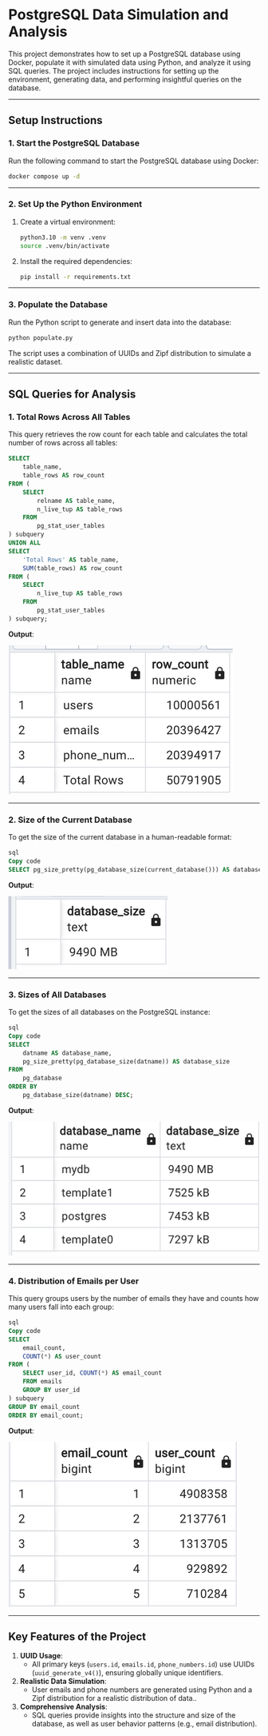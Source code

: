 # PostgreSQL Data Simulation and Analysis

This project demonstrates how to set up a PostgreSQL database using Docker, populate it with simulated data using Python, and analyze it using SQL queries. The project includes instructions for setting up the environment, generating data, and performing insightful queries on the database.

---

## Setup Instructions

### 1. Start the PostgreSQL Database

Run the following command to start the PostgreSQL database using Docker:

```bash
docker compose up -d
```

---

### 2. Set Up the Python Environment

1. Create a virtual environment:

    ```bash
    python3.10 -m venv .venv
    source .venv/bin/activate
    ```

2. Install the required dependencies:

    ```bash
    pip install -r requirements.txt
    
    ```

---

### 3. Populate the Database

Run the Python script to generate and insert data into the database:

```bash
python populate.py

```

The script uses a combination of UUIDs and Zipf distribution to simulate a realistic dataset.

---

## SQL Queries for Analysis

### 1. Total Rows Across All Tables

This query retrieves the row count for each table and calculates the total number of rows across all tables:

```sql
SELECT
    table_name,
    table_rows AS row_count
FROM (
    SELECT
        relname AS table_name,
        n_live_tup AS table_rows
    FROM
        pg_stat_user_tables
) subquery
UNION ALL
SELECT
    'Total Rows' AS table_name,
    SUM(table_rows) AS row_count
FROM (
    SELECT
        n_live_tup AS table_rows
    FROM
        pg_stat_user_tables
) subquery;

```

**Output**:

![images/total_rows.png](images/total_rows.png)

---

### 2. Size of the Current Database

To get the size of the current database in a human-readable format:

```sql
sql
Copy code
SELECT pg_size_pretty(pg_database_size(current_database())) AS database_size;

```

**Output**:

![Size of generated DB](images/size_of_db.png)

---

### 3. Sizes of All Databases

To get the sizes of all databases on the PostgreSQL instance:

```sql
sql
Copy code
SELECT
    datname AS database_name,
    pg_size_pretty(pg_database_size(datname)) AS database_size
FROM
    pg_database
ORDER BY
    pg_database_size(datname) DESC;

```

**Output**:

![images/size_of_all_dbs.png](images/size_of_all_dbs.png)

---

### 4. Distribution of Emails per User

This query groups users by the number of emails they have and counts how many users fall into each group:

```sql
sql
Copy code
SELECT
    email_count,
    COUNT(*) AS user_count
FROM (
    SELECT user_id, COUNT(*) AS email_count
    FROM emails
    GROUP BY user_id
) subquery
GROUP BY email_count
ORDER BY email_count;

```

**Output**:

![images/email_distribution.png](images/email_distribution.png)

---

## Key Features of the Project

1. **UUID Usage**:
    - All primary keys (`users.id`, `emails.id`, `phone_numbers.id`) use UUIDs (`uuid_generate_v4()`), ensuring globally unique identifiers.
2. **Realistic Data Simulation**:
    - User emails and phone numbers are generated using Python and a Zipf distribution for a realistic distribution of data..
3. **Comprehensive Analysis**:
    - SQL queries provide insights into the structure and size of the database, as well as user behavior patterns (e.g., email distribution).
